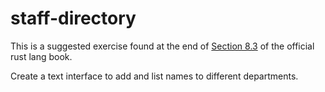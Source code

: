 # staff-directory

This is a suggested exercise found at the end of [Section 8.3](https://doc.rust-lang.org/book/ch08-03-hash-maps.html) of the official rust lang book.

Create a text interface to add and list names to different departments.
